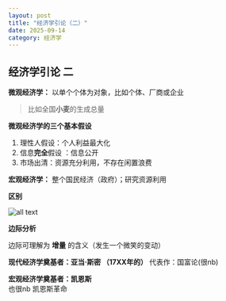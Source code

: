 ```yaml
---
layout: post
title: "经济学引论（二）"
date: 2025-09-14
category: 经济学
---
```


## 经济学引论 二

**微观经济学：**
以单个个体为对象，比如个体、厂商或企业 
> 比如全国**小麦**的生成总量

**微观经济学的三个基本假设**
1. 理性人假设：个人利益最大化
2. 信息**完全**假设 ：信息公开
3. 市场出清：资源充分利用，不存在闲置浪费

**宏观经济学：**
整个国民经济（政府）；研究资源利用

**区别**

![all text]({{site.baseurl}}/assets/economy/image-1.png)

**边际分析**

边际可理解为 **增量** 的含义（发生一个微笑的变动）

**现代经济学奠基者：亚当$\cdot$斯密 （17XX年的）**
代表作：国富论(很nb)

**宏观经济学奠基者：凯恩斯**    
也很nb
凯恩斯革命